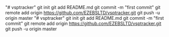 "# vsptracker"  git init git add README.md git commit -m "first commit" git remote add origin https://github.com/EZEBSLTD/vsptracker.git git push -u origin master
"# vsptracker"  git init git add README.md git commit -m "first commit" git remote add origin https://github.com/EZEBSLTD/vsptracker.git git push -u origin master
